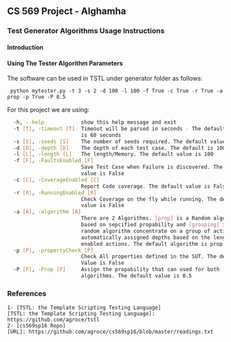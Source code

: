 

## CS 569 Project - Alghamha ##
### Test Generator Algorithms Usage Instructions ###


#### Introduction ####



#### Using The Tester Algorithm Parameters ####

The software can be used in TSTL under generator folder as follows:

` python mytester.py -t 3 -s 2 -d 100 -l 100 -f True -c True -r True -a prop -p True -P 0.5`

For this project we are using:

```bash
  -h, --help            show this help message and exit
  -t [T], -timeout [T]  Timeout will be parsed in seconds - The default value
                        is 60 seconds
  -s [S], -seeds [S]    The number of seeds required. The default value is 0
  -d [D], -depth [D]    The depth of each test case. The default is 100
  -l [L], -length [L]   The length/Memory. The default value is 100
  -f [F], -FaultsEnabled [F]
                        Save Test Case when Failure is discovered. The default
                        value is False
  -c [C], -CoverageEnabled [C]
                        Report Code coverage. The default value is False
  -r [R], -RunningEnabled [R]
                        Check Coverage on the fly while running. The default
                        value is False
  -a [A], -algorithm [A]
                        There are 2 Algorithms. [prop] is a Random algorithm
                        based on sepcified propability and [grouping] is
                        random algorithm concentrate on a group of actions for
                        automatically assigned depths based on the length of
                        enabled actions. The default algorithm is prop
  -p [P], -propertyCheck [P]
                        Check All properties defined in the SUT. The default
                        Value is False
  -P [P], -Prop [P]     Assign the propability that can used for both
                        algorithms. The default value is 0.5

```

### References ###
 
```
1- [TSTL: the Template Scripting Testing Language]
[TSTL: the Template Scripting Testing Language]: https://github.com/agroce/tstl
2- [cs569sp16 Repo]
[URL]: https://github.com/agroce/cs569sp16/blob/master/readings.txt
```